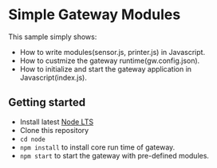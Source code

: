 # Simple Gateway Modules
This sample simply shows:
- How to write modules(sensor.js, printer.js) in Javascript.
- How to custmize the gateway runtime(gw.config.json).
- How to initialize and start the gateway application in Javascript(index.js).

## Getting started
- Install latest [Node LTS](https://nodejs.org)
- Clone this repository
- `cd node`
- `npm install` to install core run time of gateway.
- `npm start` to start the gateway with pre-defined modules.
